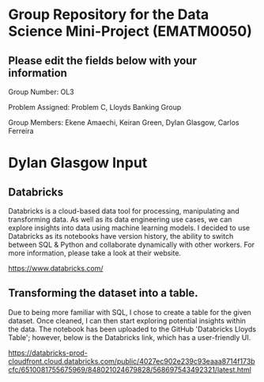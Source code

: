 # Group Repository for the Data Science Mini-Project (EMATM0050)

## Please edit the fields below with your information
Group Number: OL3

Problem Assigned: Problem C, Lloyds Banking Group

Group Members: Ekene Amaechi, Keiran Green, Dylan Glasgow, Carlos Ferreira 


# Dylan Glasgow Input

## Databricks

Databricks is a cloud-based data tool for processing, manipulating and transforming data. As well as its data engineering use cases, we can explore insights into data using machine learning models. I decided to use Databricks as its notebooks have version history, the ability to switch between SQL & Python and collaborate dynamically with other workers. For more information, please take a look at their website. 

https://www.databricks.com/

## Transforming the dataset into a table.

Due to being more familiar with SQL, I chose to create a table for the given dataset. Once cleaned, I can then start exploring potential insights within the data. The notebook has been uploaded to the GitHub 'Databricks Lloyds Table'; however, below is the Databricks link, which has a user-friendly UI.

https://databricks-prod-cloudfront.cloud.databricks.com/public/4027ec902e239c93eaaa8714f173bcfc/6510081755675969/848021024679828/568697543492321/latest.html





